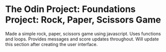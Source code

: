 # The Odin Project: Foundations Project: Rock, Paper, Scissors Game

Made a simple rock, paper, scissors game using javascript. Uses functions and loops. Provides messages and score updates throughout.
Will update this section after creating the user interface. 

